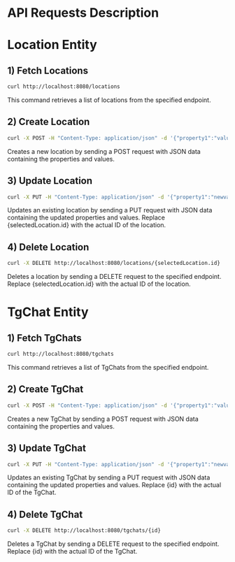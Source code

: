 # API Requests Description

# Location Entity
## 1) Fetch Locations

```bash
curl http://localhost:8080/locations
```
This command retrieves a list of locations from the specified endpoint.

## 2) Create Location

```bash
curl -X POST -H "Content-Type: application/json" -d '{"property1":"value1","property2":"value2"}' http://localhost:8080/locations
```
Creates a new location by sending a POST request with JSON data containing the properties and values.

## 3) Update Location
```bash
curl -X PUT -H "Content-Type: application/json" -d '{"property1":"newvalue1","property2":"newvalue2"}' http://localhost:8080/locations/{selectedLocation.id}
```
Updates an existing location by sending a PUT request with JSON data containing the updated properties and values. Replace {selectedLocation.id} with the actual ID of the location.

## 4) Delete Location
```bash
curl -X DELETE http://localhost:8080/locations/{selectedLocation.id}
```
Deletes a location by sending a DELETE request to the specified endpoint. Replace {selectedLocation.id} with the actual ID of the location.

# TgChat Entity

## 1) Fetch TgChats

```bash
curl http://localhost:8080/tgchats
```
This command retrieves a list of TgChats from the specified endpoint.

## 2) Create TgChat
```bash
curl -X POST -H "Content-Type: application/json" -d '{"property1":"value1","property2":"value2"}' http://localhost:8080/tgchats
```
Creates a new TgChat by sending a POST request with JSON data containing the properties and values.

## 3) Update TgChat
```bash
curl -X PUT -H "Content-Type: application/json" -d '{"property1":"newvalue1","property2":"newvalue2"}' http://localhost:8080/tgchats/{id}
```
Updates an existing TgChat by sending a PUT request with JSON data containing the updated properties and values. Replace {id} with the actual ID of the TgChat.

## 4) Delete TgChat
```bash
curl -X DELETE http://localhost:8080/tgchats/{id}
```
Deletes a TgChat by sending a DELETE request to the specified endpoint. Replace {id} with the actual ID of the TgChat.
